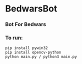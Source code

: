 # BedwarsBot
### Bot For Bedwars

### To run:
```
pip install pywin32
pip install opencv-python
python main.py / python3 main.py
```